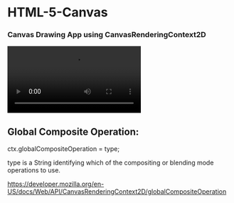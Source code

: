 # HTML-5-Canvas
### Canvas Drawing App using CanvasRenderingContext2D
![](https://github.com/znylen88/HTML-5-Canvas/blob/main/Canvas-GIF.mp4)
## Global Composite Operation:

ctx.globalCompositeOperation = type;

type is a String identifying which of the compositing or blending mode operations to use.

https://developer.mozilla.org/en-US/docs/Web/API/CanvasRenderingContext2D/globalCompositeOperation
